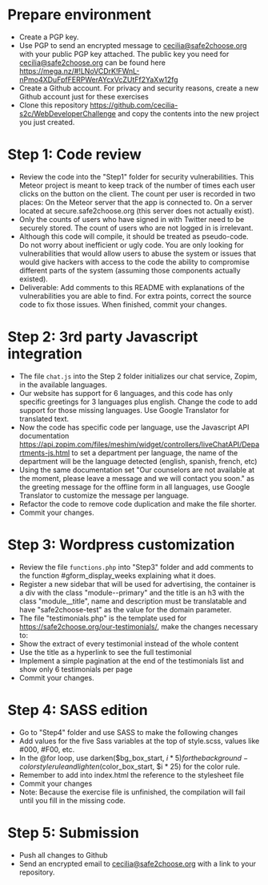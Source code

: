 # Prepare environment
* Create a PGP key.
* Use PGP to send an encrypted message to cecilia@safe2choose.org with your public PGP key attached. The public key you need for cecilia@safe2choose.org can be found here https://mega.nz/#!LNoVCDrK!FWnL-nPmo4XDuFpfFERPWerAYcxVcZUtFf2YaXw12fg
* Create a Github account. For privacy and security reasons, create a new Github account just for these exercises
* Clone this repository https://github.com/cecilia-s2c/WebDeveloperChallenge and copy the contents into the new project you just created.

# Step 1: Code review
* Review the code into the "Step1" folder for security vulnerabilities. This Meteor project is meant to keep track of the number of times each user clicks on the button on the client. The count per user is recorded in two places: On the Meteor server that the app is connected to. On a server located at secure.safe2choose.org (this server does not actually exist).
* Only the counts of users who have signed in with Twitter need to be securely stored. The count of users who are not logged in is irrelevant.
* Although this code will compile, it should be treated as pseudo-code. Do not worry about inefficient or ugly code. You are only looking for vulnerabilities that would allow users to abuse the system or issues that would give hackers with access to the code the ability to compromise different parts of the system (assuming those components actually existed).
* Deliverable: Add comments to this README with explanations of the vulnerabilities you are able to find. For extra points, correct the source code to fix those issues. When finished, commit your changes.

# Step 2: 3rd party Javascript integration
* The file `chat.js` into the Step 2 folder initializes our chat service, Zopim, in the available languages. 
* Our website has support for 6 languages, and this code has only specific greetings for 3 languages plus english. Change the code to add support for those missing languages. Use Google Translator for translated text. 
* Now the code has specific code per language, use the Javascript API documentation https://api.zopim.com/files/meshim/widget/controllers/liveChatAPI/Departments-js.html to set a department per language, the name of the department will be the language detected (english, spanish, french, etc)
* Using the same documentation set "Our counselors are not available at the moment, please leave a message and we will contact you soon." as the greeting message for the offline form in all languages, use Google Translator to customize the message per language.
* Refactor the code to remove code duplication and make the file shorter. 
* Commit your changes.

# Step 3: Wordpress customization
* Review the file `functions.php` into "Step3" folder and add comments to the function #gform_display_weeks explaining what it does.
* Register a new sidebar that will be used for advertising, the container is a div with the class "module--primary" and the title is an h3 with the class "module__title", name and description must be translatable and have "safe2choose-test" as the value for the domain parameter.
* The file "testimonials.php" is the template used for https://safe2choose.org/our-testimonials/, make the changes necessary to:
* Show the extract of every testimonial instead of the whole content
* Use the title as a hyperlink to see the full testimonial
* Implement a simple pagination at the end of the testimonials list and show only 6 testimonials per page
* Commit your changes.

# Step 4: SASS edition
* Go to "Step4" folder and use SASS to make the following changes
* Add values for the five Sass variables at the top of style.scss, values like #000, #F00, etc.
* In the @for loop, use darken($bg_box_start, $i * 5) for the background-color style rule and lighten($color_box_start, $i * 25) for the color rule.
* Remember to add into index.html the reference to the stylesheet file
* Commit your changes
* Note: Because the exercise file is unfinished, the compilation will fail until you fill in the missing code.

# Step 5: Submission
* Push all changes to Github
* Send an encrypted email to cecilia@safe2choose.org with a link to your repository.

